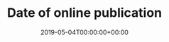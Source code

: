 ---
title: 'Date of online publication'
field: 'dcterms.available'
slug: 'dcterms-available'
description: 'Date (often a range) that the resource became or will become available.'
required: False
date: '2019-05-04T00:00:00+00:00'
---